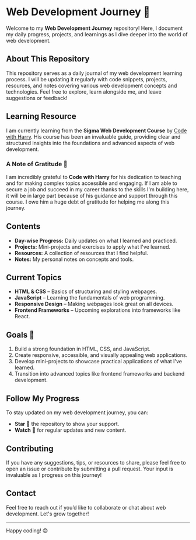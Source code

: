 # Web Development Journey 🚀

Welcome to my **Web Development Journey** repository! Here, I document my daily progress, projects, and learnings as I dive deeper into the world of web development.

## About This Repository

This repository serves as a daily journal of my web development learning process. I will be updating it regularly with code snippets, projects, resources, and notes covering various web development concepts and technologies. Feel free to explore, learn alongside me, and leave suggestions or feedback!

## Learning Resource

I am currently learning from the **Sigma Web Development Course** by [Code with Harry](https://www.youtube.com/@CodeWithHarry). His course has been an invaluable guide, providing clear and structured insights into the foundations and advanced aspects of web development.

### A Note of Gratitude 🙏

I am incredibly grateful to **Code with Harry** for his dedication to teaching and for making complex topics accessible and engaging. If I am able to secure a job and succeed in my career thanks to the skills I'm building here, it will be in large part because of his guidance and support through this course. I owe him a huge debt of gratitude for helping me along this journey.

## Contents

- **Day-wise Progress:** Daily updates on what I learned and practiced.
- **Projects:** Mini-projects and exercises to apply what I've learned.
- **Resources:** A collection of resources that I find helpful.
- **Notes:** My personal notes on concepts and tools.

## Current Topics

- **HTML & CSS** – Basics of structuring and styling webpages.
- **JavaScript** – Learning the fundamentals of web programming.
- **Responsive Design** – Making webpages look great on all devices.
- **Frontend Frameworks** – Upcoming explorations into frameworks like React.

## Goals 🎯

1. Build a strong foundation in HTML, CSS, and JavaScript.
2. Create responsive, accessible, and visually appealing web applications.
3. Develop mini-projects to showcase practical applications of what I've learned.
4. Transition into advanced topics like frontend frameworks and backend development.

## Follow My Progress

To stay updated on my web development journey, you can:

- **Star** 🌟 the repository to show your support.
- **Watch** 👀 for regular updates and new content.

## Contributing

If you have any suggestions, tips, or resources to share, please feel free to open an issue or contribute by submitting a pull request. Your input is invaluable as I progress on this journey!

## Contact

Feel free to reach out if you’d like to collaborate or chat about web development. Let's grow together!

---

Happy coding! 😊
